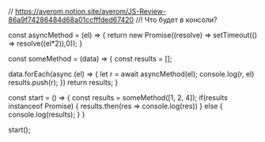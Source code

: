 // https://averom.notion.site/averom/JS-Review-86a9f74286484d68a01ccfffded67420
//! Что будет в консоли?

const asyncMethod = (el) => {
  return new Promise((resolve) => setTimeout(() => resolve((el*2)),0));
}

const someMethod = (data) => {
  const results = [];
  
  data.forEach(async (el) => {
    let r = await asyncMethod(el);
    console.log(r, el)
    results.push(r);
  })
  return results;
}

const start = () => {
  const results = someMethod([1, 2, 4]);
  if(results instanceof Promise) {
    results.then(res => console.log(res))
  } else {
    console.log(results);
  }
}

start();